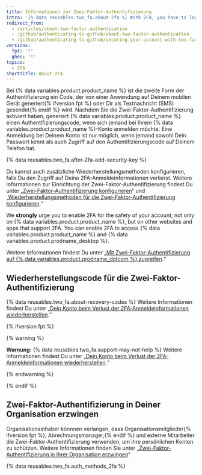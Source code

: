```yaml
---
title: Informationen zur Zwei-Faktor-Authentifizierung
intro: '{% data reusables.two_fa.about-2fa %} With 2FA, you have to log in with your username and password and provide another form of authentication that only you know or have access to.'
redirect_from:
  - /articles/about-two-factor-authentication
  - /github/authenticating-to-github/about-two-factor-authentication
  - /github/authenticating-to-github/securing-your-account-with-two-factor-authentication-2fa/about-two-factor-authentication
versions:
  fpt: '*'
  ghes: '*'
topics:
  - 2FA
shortTitle: About 2FA
---
```


Bei {% data variables.product.product_name %} ist die zweite Form der Authentifizierung ein Code, der von einer Anwendung auf Deinem mobilen Gerät generiert{% ifversion fpt %} oder Dir als Textnachricht (SMS) gesendet{% endif %} wird. Nachdem Sie die Zwei-Faktor-Authentifizierung aktiviert haben, generiert {% data variables.product.product_name %} einen Authentifizierungscode, wenn sich jemand bei Ihrem {% data variables.product.product_name %}-Konto anmelden möchte. Eine Anmeldung bei Deinem Konto ist nur möglich, wenn jemand sowohl Dein Passwort kennt als auch Zugriff auf den Authentifizierungscode auf Deinem Telefon hat.

{% data reusables.two_fa.after-2fa-add-security-key %}

Du kannst auch zusätzliche Wiederherstellungsmethoden konfigurieren, falls Du den Zugriff auf Deine 2FA-Anmeldeinformationen verlierst. Weitere Informationen zur Einrichtung der Zwei-Faktor-Authentifizierung findest Du unter „[Zwei-Faktor-Authentifizierung konfigurieren](/articles/configuring-two-factor-authentication)“ und „[Wiederherstellungsmethoden für die Zwei-Faktor-Authentifizierung konfigurieren](/articles/configuring-two-factor-authentication-recovery-methods).“

We **strongly** urge you to enable 2FA for the safety of your account, not only on {% data variables.product.product_name %}, but on other websites and apps that support 2FA. You can enable 2FA to access {% data variables.product.product_name %} and {% data variables.product.prodname_desktop %}.

Weitere Informationen findest Du unter „[Mit Zwei-Faktor-Authentifizierung auf {% data variables.product.prodname_dotcom %} zugreifen](/articles/accessing-github-using-two-factor-authentication).“

## Wiederherstellungscode für die Zwei-Faktor-Authentifizierung

{% data reusables.two_fa.about-recovery-codes %} Weitere Informationen findest Du unter „[Dein Konto beim Verlust der 2FA-Anmeldeinformationen wiederherstellen](/articles/recovering-your-account-if-you-lose-your-2fa-credentials).“

{% ifversion fpt %}

{% warning %}

**Warnung**: {% data reusables.two_fa.support-may-not-help %} Weitere Informationen findest Du unter „[Dein Konto beim Verlust der 2FA-Anmeldeinformationen wiederherstellen](/articles/recovering-your-account-if-you-lose-your-2fa-credentials).“

{% endwarning %}

{% endif %}

## Zwei-Faktor-Authentifizierung in Deiner Organisation erzwingen

Organisationsinhaber könnnen verlangen, dass Organisationsmitglieder{% ifversion fpt %}, Abrechnungsmanager,{% endif %} und externe Mitarbeiter die Zwei-Faktor-Authentifizierung verwenden, um ihre persönlichen Konten zu schützen. Weitere Informationen finden Sie unter „[Zwei-Faktor-Authentifizierung in Ihrer Organisation erzwingen](/articles/requiring-two-factor-authentication-in-your-organization)“.

{% data reusables.two_fa.auth_methods_2fa %}
